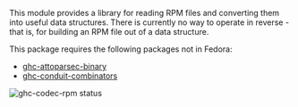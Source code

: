 This module provides a library for reading RPM files and converting them into
useful data structures. There is currently no way to operate in reverse - that
is, for building an RPM file out of a data structure.

This package requires the following packages not in Fedora:

* [ghc-attoparsec-binary](../ghc-attoparsec-binary)
* [ghc-conduit-combinators](../ghc-conduit-combinators)

![ghc-codec-rpm status](https://copr.fedorainfracloud.org/coprs/dshea/bdcs-haskell-deps/package/ghc-codec-rpm/status_image/last_build.png)

